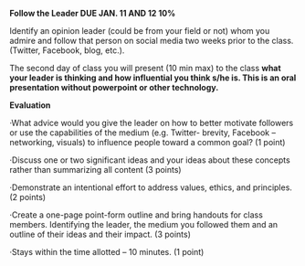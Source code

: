 **Follow the Leader DUE JAN. 11 AND 12 10%**

Identify an opinion leader \(could be from your field or not\) whom you admire and follow that person on social media two weeks prior to the class. \(Twitter, Facebook, blog, etc.\).

The second day of class you will present \(10 min max\) to the class **what your leader is thinking and how influential you think s/he is. This is an oral presentation without powerpoint or other technology.**

**Evaluation**

·What advice would you give the leader on how to better motivate followers or use the capabilities of the medium \(e.g. Twitter- brevity, Facebook – networking, visuals\) to influence people toward a common goal? \(1 point\)



·Discuss one or two significant ideas and your ideas about these concepts rather than summarizing all content \(3 points\)



·Demonstrate an intentional effort to address values, ethics, and principles. \(2 points\)



·Create a one-page point-form outline and bring handouts for class members. Identifying the leader, the medium you followed them and an outline of their ideas and their impact. \(3 points\)



·Stays within the time allotted – 10 minutes. \(1 point\)

